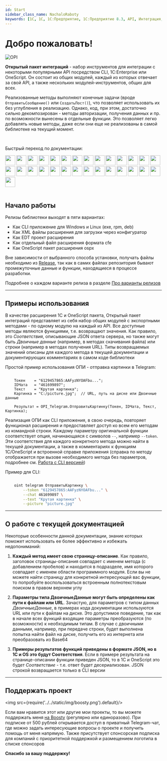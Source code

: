 ```yaml
---
id: Start
sidebar_class_name: NachaloRaboty
keywords: [1C, 1С, 1С:Предприятие, 1С:Предприятие 8.3, API, Интеграция, Сервисы, Обмен, OneScript, CLI, HTTP, Расширение]
---
```


# Добро пожаловать!

![OPI](.img/logo_long.webp)

**Открытый пакет интеграций** - набор инструментов для интеграции с некоторыми популярными API посредством CLI, 1C:Enterprise или OneScript. Он состоит из общих модулей, каждый из которых отвечает за свой API, а также нескольких модулей-инструментов, общих для всех. 

Реализованные методы выполняют конечные задачи (вроде `ОтправитьСообщение()` или `СоздатьПост()`), что позволяет использовать их без углубления в реализацию. Однако, код, при этом, достаточно сильно декомпозирован - методы авторизации, получения данных и пр. по возможности вынесены в отдельные функции. Это позволяет легко добавлять новые методы, даже если они еще не реализованы в самой библиотеке на текущий момент.

<br/>

Быстрый переход по документации:
  <div>
 <a href="/docs/Instructions/Telegram/"><img src={require('../../static/img/APIs/Telegram.png').default} width="32" class="wp_logo"/></a>
 <a href="/docs/Instructions/Bitrix24/"><img src={require('../../static/img/APIs/Bitrix24.png').default} width="32" class="wp_logo"/></a>
 <a href="/docs/Instructions/CDEK/"><img src={require('../../static/img/APIs/CDEK.png').default} width="32" class="wp_logo"/></a>
 <a href="/docs/Instructions/VK/"><img src={require('../../static/img/APIs/VK.png').default} width="32" class="wp_logo"/></a>
 <a href="/docs/Instructions/VKTeams/"><img src={require('../../static/img/APIs/VKTeams.png').default} width="32" class="wp_logo"/></a>
 <a href="/docs/Instructions/Viber/"><img src={require('../../static/img/APIs/Viber.png').default} width="32" class="wp_logo"/></a>
 <a href="/docs/Instructions/Ozon/"><img src={require('../../static/img/APIs/Ozon.png').default} width="32" class="wp_logo"/></a>
 <a href="/docs/Instructions/GreenAPI/"><img src={require('../../static/img/APIs/GreenAPI.png').default} width="32" class="wp_logo"/></a>
 <a href="/docs/Instructions/S3/"><img src={require('../../static/img/APIs/S3.png').default} width="32" class="wp_logo"/></a>
 <a href="/docs/Instructions/PostgreSQL/"><img src={require('../../static/img/APIs/PostgreSQL.png').default} width="32" class="wp_logo"/></a>
 <a href="/docs/Instructions/SQLite/"><img src={require('../../static/img/APIs/SQLite.png').default} width="32" class="wp_logo"/></a>
 <a href="/docs/Instructions/MSSQL/"><img src={require('../../static/img/APIs/MSSQL.png').default} width="32" class="wp_logo"/></a>
 <a href="/docs/Instructions/MySQL/"><img src={require('../../static/img/APIs/MySQL.png').default} width="32" class="wp_logo"/></a>
 <a href="/docs/Instructions/Twitter/"><img src={require('../../static/img/APIs/Twitter.png').default} width="32" class="wp_logo"/></a>
 <a href="/docs/Instructions/Notion/"><img src={require('../../static/img/APIs/Notion.png').default} width="32" class="wp_logo"/></a>
 <a href="/docs/Instructions/YandexDisk/"><img src={require('../../static/img/APIs/YandexDisk.png').default} width="32" class="wp_logo"/></a>
 <a href="/docs/Instructions/GoogleCalendar/"><img src={require('../../static/img/APIs/GoogleCalendar.png').default} width="32" class="wp_logo"/></a>
 <a href="/docs/Instructions/GoogleDrive/"><img src={require('../../static/img/APIs/GoogleDrive.png').default} width="32" class="wp_logo"/></a>
 <a href="/docs/Instructions/GoogleSheets/"><img src={require('../../static/img/APIs/GoogleSheets.png').default} width="32" class="wp_logo"/></a>
 <a href="/docs/Instructions/OpenAI/"><img src={require('../../static/img/APIs/OpenAI.png').default} width="32" class="wp_logo"/></a>
 <a href="/docs/Instructions/Ollama/"><img src={require('../../static/img/APIs/Ollama.png').default} width="32" class="wp_logo"/></a>
 <a href="/docs/Instructions/Slack/"><img src={require('../../static/img/APIs/Slack.png').default} width="32" class="wp_logo"/></a>
 <a href="/docs/Instructions/Airtable/"><img src={require('../../static/img/APIs/Airtable.png').default} width="32" class="wp_logo"/></a>
 <a href="/docs/Instructions/Dropbox/"><img src={require('../../static/img/APIs/Dropbox.png').default} width="32" class="wp_logo"/></a>
 <a href="/docs/Instructions/Neocities/"><img src={require('../../static/img/APIs/Neocities.png').default} width="32" class="wp_logo"/></a>
 <a href="/docs/Instructions/FTP/"><img src={require('../../static/img/APIs/FTP.png').default} width="32" class="wp_logo"/></a>
 <a href="/docs/Instructions/TCP/"><img src={require('../../static/img/APIs/TCP.png').default} width="32" class="wp_logo"/></a>
 <a href="/docs/Instructions/HTTP/"><img src={require('../../static/img/APIs/HTTP.png').default} width="32" class="wp_logo"/></a>
 <a href="/docs/Instructions/RCON/"><img src={require('../../static/img/APIs/RCON.png').default} width="32" class="wp_logo"/></a>
</div> 

<br/>

## Начало работы

Релизы библиотеки выходят в пяти вариантах: 

- Как CLI приложение для Windows и Linux (exe, rpm, deb)
- Как XML файлы расширения для загрузки через конфигуратор
- Как EDT проект расширения
- Как отдельный файл расширения формата cfe
- Как OneScript пакет расширения ospx

Вне зависимости от выбранного способа установки, получать файлы необходимо из [Release](https://github.com/Bayselonarrend/OpenIntegrations/releases), так как в самих файлах репозитория бывают промежуточные данные и функции, находящиеся в процессе разработки. 

Подробнее о каждом варианте релиза в разделе [Про варианты релизов](/docs/Start/Release-variants)

<hr/>

## Примеры использования

В качестве расширения 1С и OneScript пакета, Открытый пакет интеграций представляет из себя набор общих модулей с экспортными методами - по одному модулю на каждый из API. Все доступные методы являются функциями, т.е. возвращают значения. Как правило, это *Соответствия*, описывающие JSON ответа сервера, но также могут быть *Двоичные данные* (например, в методах скачивания файла) или *строки* (например в методах получения URL). Типы возвращаемых значений описаны для каждого метода в текущей документации и документирующих комментариях в самом коде библиотеки

Простой пример использования ОПИ - отправка картинки в Telegram:

```bsl

    Токен    = "6129457865:AAFyzNYOAFbu...";
    IDЧата   = "461699897";
    Текст    = "Крутая картинка";
    Картинка = "C:/picture.jpg";  // URL, путь на диске или Двоичные данные

    Результат = OPI_Telegram.ОтправитьКартинку(Токен, IDЧата, Текст, Картинка);

```

Реализация ОПИ как CLI приложения, в свою очередь, повторяет функционал расширения и предоставляет доступ ко всем его методам из командной строки. Каждому параметру оригинальной функции соответствует опция, начинающаяся с символов `--`, например `--token`. Эти соответствия для каждого конкретного метода можно найти в текущей документации, а также в комментариях к функциям 1С/OneScript и встроенной справке приложения (справка по методу отображается при вызове необходимого метода без параметров, подробнее см. [Работа с CLI версией](/docs/Start/CLI_version))

Пример для CLI:

```bash

    oint telegram ОтправитьКартинку \
        --token "6129457865:AAFyzNYOAFbu..." \
        --chat 461699897 \
        --text "Крутая картинка" \
        --picture "picture.jpg"

```

<hr/>

## О работе с текущей документацией

Некоторые особенности данной документации, знание которых поможет использовать ее более эффективно и избежать недопониманий:

1. **Каждый метод имеет свою страницу-описание**. Как правило, заголовок страницы-описания совпадает с именем метода (с добавлением пробелов) и находится в подразделе, имя которого совпадает с именем области программного модуля. Если вы не можете найти страницу для конкретной интересующей вас функции, то попробуйте воспользоваться встроенным полнотекстовым поиском в правом верхнем углу

2. **Параметры типа ДвоичныеДанные могут быть определены как пути к файлам или URL**. Зачастую, для параметров с типом данных *ДвоичныеДанные*, в примерах кода документации используются URL или пути к файлам на диске. Это допустимое поведение, так как в начале всех функций входящие параметры преобразуются (по возможности) к необходимым типам. В случае с двоичными данными, например, при передаче строки, будет выполнена попытка найти файл на диске, получить его из интернета или преобразовать из Base64

3. **Примеры результатов функций приведены в формате JSON, но в 1С и OS это будут Соответствия**. Если в примере результата на странице-описании функции приведен JSON, то в 1С и OneScript это будет *Соответствие* - т.е. ответ будет десериализован. JSON строкой возвращается только в CLI версии

<hr/>

## Поддержать проект

<img src={require('../../static/img/boosty.png').default}/>

Если вам нравится этот или другие мои проекты, то вы можете поддержать меня [на Boosty](https://boosty.to/bayselonarrend) (регулярно или единоразово). При подписке от 500 рублей открывается доступ в приватный Telegram-чат, где можно задать интересующие вопросы о проекте и получить помощь от меня напрямую. Также присутствует спонсорская подписка для компаний с приоритетной поддержкой и размещением логотипа в списке спонсоров

**Спасибо за вашу поддержку!**
